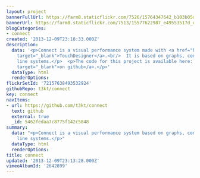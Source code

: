 ```yaml
---
layout: project
bannerFullUrl: https://farm8.staticflickr.com/7526/15764347642_b103b05d07_o.jpg
bannerUrl: https://farm8.staticflickr.com/7513/15577622987_e49553517d_o.jpg
blogCategories:
- connect
created: '2013-12-09T23:18:33.000Z'
description:
  data: '<p>Connect is a visual performance system made with <a href="http://www.derivative.ca/"
    target="_blank">TouchDesigner</a>.<br/>  It is based on graphs, connections, and
    line systems.</p>  <p>The code for this project is available here: <a href="https://github.com/t3kt/connect"
    target="_blank">on github</a>.</p>'
  dataType: html
  renderOptions: 
flickrSetId: '72157638493532924'
githubRepo: t3kt/connect
key: connect
navItems:
- url: https://github.com/t3kt/connect
  text: github
  external: true
  _id: 5462fedaa7c8775f142c5848
summary:
  data: "<p>Connect is a visual performance system based on graphs, connections, and
    line systems.</p>"
  dataType: html
  renderOptions: 
title: connect
updated: '2013-12-09T23:13:28.000Z'
vimeoAlbumId: '2642899'
---
```

